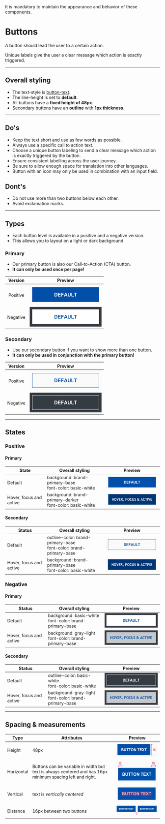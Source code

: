 <AlertWarning alertHeadline="Not modifiable">
It is mandatory to maintain the appearance and behavior of these components.
</AlertWarning>

# Buttons

A button should lead the user to a certain action.

Unique labels give the user a clear message which action is exactly triggered.

---

## Overall styling

- The text-style is [button-text](../../General/Typography/Typography.md#button-text).
- The line-height is set to **default**.
- All buttons have a **fixed height of 48px**.
- Secondary buttons have an **outline** with **1px thickness**.

---

## Do's

- Keep the text short and use as few words as possible.
- Always use a specific call to action text.
- Choose a unique button labeling to send a clear message which action is exactly triggered by the button.
- Ensure consistent labelling across the user journey.
- Be sure to allow enough space for translation into other languages.
- Button with an icon may only be used in combination with an input field.

## Dont's

- Do not use more than two buttons below each other.
- Avoid exclamation marks.

---

## Types

- Each button level is available in a positive and a negative version.
- This allows you to layout on a light or dark background.

### Primary

- Our primary button is also our Call-to-Action (CTA) button.
- **It can only be used once per page!**

| Version | Preview |
|---|---|
| Positive | ![Primary positive](assets/positive/primary/default@1x.png) |
| Negative | ![Primary negative](assets/negative/primary/default@1x.png) |

### Secondary

- Use our secondary button if you want to show more than one button.
- **It can only be used in conjunction with the primary button!**

| Version | Preview |
|---|---|
| Positive | ![Secondary positive](assets/positive/secondary/default@1x.png) |
| Negative | ![Secondary negative](assets/negative/secondary/default@1x.png) |

---

## States

### Positive

#### Primary

| State | Overall styling | Preview |
|---|---|---|
| Default | background: brand-primary-base<br>font-color: basic-white | ![Positive primary default](assets/positive/primary/default@1x.png) |
| Hover, focus and active | background: brand-primary-darker<br> font-color: basic-white | ![Positive primary hover, focus & active](assets/positive/primary/hover-focus-active@1x.png) |

#### Secondary

| Status | Overall styling | Preview |
|---|---|---|
| Default | outline-color: brand-primary-base <br> font-color: brand-primary-base | ![Positive secondary default](assets/positive/secondary/default@1x.png) |
| Hover, focus and active | background: brand-primary-base <br> font-color: basic-white| ![Positive secondary hover, focus & active](assets/positive/secondary/hover-focus-active@1x.png) |

### Negative

#### Primary

| Status | Overall styling | Preview |
|---|---|---|
| Default | background: basic-white <br> font-color: brand-primary-base | ![Negative primary default](assets/negative/primary/default@1x.png) |
| Hover, focus and active | background: gray-light <br> font-color: brand-primary-base | ![Negative primary hover, focus & active](assets/negative/primary/hover-focus-active@1x.png) |

#### Secondary

| Status | Overall styling | Preview |
|---|---|---|
| Default | outline-color: basic-white <br>font-color: basic-white |  ![Negative secondary default](assets/negative/secondary/default@1x.png) |
| Hover, focus and active | background: gray-light <br> font-color: brand-primary-base | ![Negative secondary hover, focus & active](assets/negative/secondary/hover-focus-active@1x.png) |

---

## Spacing & measurements

| Type | Attributes | Preview |
|---|---|---|
| Height | 48px |![button height](assets/measurements/height@1x.png) |
| Horizontal | Buttons can be variable in width but text is always centered and has 16px minimum spacing left and right. | ![button padding](assets/measurements/padding@1x.png) |
| Vertical | text is _vertically centered_ | ![button vertical](assets/measurements/vertical-spacing@1x.png) |
| Distance | 16px between two buttons | ![button distance](assets/measurements/space@1x.png) |
